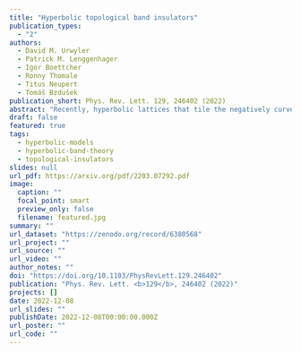 ```yaml
---
title: "Hyperbolic topological band insulators"
publication_types:
  - "2"
authors:
  - David M. Urwyler
  - Patrick M. Lenggenhager
  - Igor Boettcher
  - Ronny Thomale
  - Titus Neupert
  - Tomáš Bzdušek
publication_short: Phys. Rev. Lett. 129, 246402 (2022)
abstract: "Recently, hyperbolic lattices that tile the negatively curved hyperbolic plane emerged as a new paradigm of synthetic matter, and their energy levels were characterized by a band structure in a four- (or higher-) dimensional momentum space. To explore the uncharted topological aspects arising in hyperbolic band theory, we here introduce elementary models of hyperbolic topological band insulators: the hyperbolic Haldane model and the hyperbolic Kane-Mele model; both obtained by replacing the hexagonal cells of their Euclidean counterparts by octagons. Their nontrivial topology is revealed by computing topological invariants in both position and momentum space. The bulk-boundary correspondence is evidenced by comparing bulk and boundary density of states, by modeling propagation of edge excitations, and by their robustness against disorder."
draft: false
featured: true
tags:
  - hyperbolic-models
  - hyperbolic-band-theory
  - topological-insulators
slides: null
url_pdf: https://arxiv.org/pdf/2203.07292.pdf
image:
  caption: ""
  focal_point: smart
  preview_only: false
  filename: featured.jpg
summary: ""
url_dataset: "https://zenodo.org/record/6380568"
url_project: ""
url_source: ""
url_video: ""
author_notes: ""
doi: "https://doi.org/10.1103/PhysRevLett.129.246402"
publication: "Phys. Rev. Lett. <b>129</b>, 246402 (2022)"
projects: []
date: 2022-12-08
url_slides: ""
publishDate: 2022-12-08T00:00:00.000Z
url_poster: ""
url_code: ""
---
```

